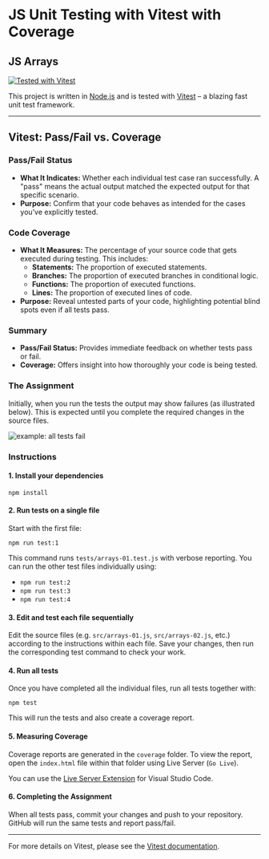 # JS Unit Testing with Vitest with Coverage

## JS Arrays

[![Tested with Vitest](https://img.shields.io/badge/tested_with-vitest-99424f.svg)](https://vitest.dev/)

This project is written in [Node.js](https://nodejs.org/en/) and is tested with [Vitest](https://vitest.dev/) – a blazing fast unit test framework.

- - -

## Vitest: Pass/Fail vs. Coverage

### Pass/Fail Status
- **What It Indicates:**
  Whether each individual test case ran successfully. A "pass" means the actual output matched the expected output for that specific scenario.
- **Purpose:**
  Confirm that your code behaves as intended for the cases you’ve explicitly tested.

### Code Coverage
- **What It Measures:**
  The percentage of your source code that gets executed during testing. This includes:
  - **Statements:** The proportion of executed statements.
  - **Branches:** The proportion of executed branches in conditional logic.
  - **Functions:** The proportion of executed functions.
  - **Lines:** The proportion of executed lines of code.
- **Purpose:**
  Reveal untested parts of your code, highlighting potential blind spots even if all tests pass.

### Summary
- **Pass/Fail Status:**
  Provides immediate feedback on whether tests pass or fail.
- **Coverage:**
  Offers insight into how thoroughly your code is being tested.

### The Assignment

Initially, when you run the tests the output may show failures (as illustrated below). This is expected until you complete the required changes in the source files.

![example: all tests fail](https://user-images.githubusercontent.com/13385801/189547187-9a6e14e8-0d1f-45e0-bde7-db0ffee09bff.png)

### Instructions

#### 1\. Install your dependencies

```
npm install
```

#### 2\. Run tests on a single file

Start with the first file:

```
npm run test:1
```

This command runs `tests/arrays-01.test.js` with verbose reporting. You can run the other test files individually using:

*   `npm run test:2`
*   `npm run test:3`
*   `npm run test:4`

#### 3\. Edit and test each file sequentially

Edit the source files (e.g. `src/arrays-01.js`, `src/arrays-02.js`, etc.) according to the instructions within each file. Save your changes, then run the corresponding test command to check your work.

#### 4\. Run all tests

Once you have completed all the individual files, run all tests together with:

```
npm test
```
This will run the tests and also create a coverage report.

#### 5\. Measuring Coverage

Coverage reports are generated in the `coverage` folder. To view the report, open the `index.html` file within that folder using Live Server (`Go Live`).

You can use the [Live Server Extension](https://marketplace.visualstudio.com/items?itemName=ritwickdey.LiveServer) for Visual Studio Code.

#### 6\. Completing the Assignment

When all tests pass, commit your changes and push to your repository. GitHub will run the same tests and report pass/fail.

- - -

For more details on Vitest, please see the [Vitest documentation](https://vitest.dev/).